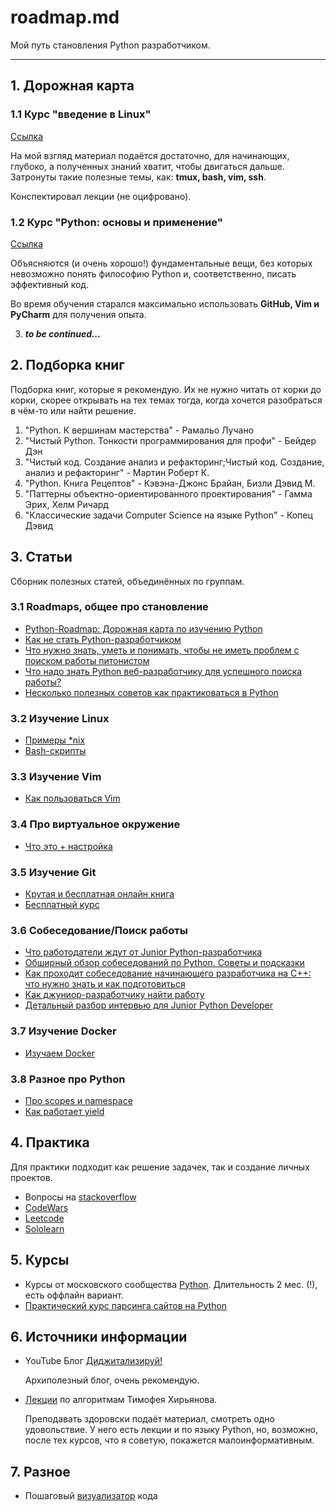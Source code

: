 # roadmap.md

Мой путь становления Python разработчиком.

------------

## 1. Дорожная карта
### 1.1 Курс "введение в Linux"
[Ссылка](https://stepik.org/course/73/)

На мой взгляд материал подаётся достаточно, для начинающих, глубоко, а полученных знаний хватит, чтобы двигаться дальше. Затронуты такие полезные темы, как: **tmux, bash, vim, ssh**.

Конспектировал лекции (не оцифровано).

### 1.2 Курс "Python: основы и применение"
[Ссылка](https://stepik.org/course/512/)

Объясняются (и очень хорошо!) фундаментальные вещи, без которых невозможно понять философию Python и, соответственно, писать эффективный код.

Во время обучения старался максимально использовать **GitHub, Vim и PyCharm** для получения опыта.

3)  ***to be continued...***

## 2. Подборка книг
Подборка книг, которые я рекомендую. Их не нужно читать от корки до корки, скорее открывать на тех темах тогда, когда хочется разобраться в чём-то или найти решение.
1. "Python. К вершинам мастерства" - Рамальо Лучано
1. "Чистый Python. Тонкости программирования для профи" - Бейдер Дэн
1. "Чистый код. Создание анализ и рефакторинг;Чистый код. Создание, анализ и рефакторинг" - Мартин Роберт К.
1. "Python. Книга Рецептов" - Кэвэна-Джонс Брайан, Бизли Дэвид М.
1. "Паттерны объектно-ориентированного проектирования" - Гамма Эрих, Хелм Ричард
1. "Классические задачи Computer Science на языке Python" - Копец Дэвид

## 3. Статьи
Сборник полезных статей, объединённых по группам. 
### 3.1 Roadmaps, общее про становление
- [Python-Roadmap: Дорожная карта по изучению Python](https://github.com/GnuriaN/Python-Roadmap)
- [Как не стать Python-разработчиком](https://habr.com/ru/post/350748/)
- [Что нужно знать, уметь и понимать, чтобы не иметь проблем с поиском работы питонистом](https://habr.com/ru/post/311642/)
- [Что надо знать Python веб-разработчику для успешного поиска работы?](https://www.youtube.com/watch?v=9kLI6R0heTQ)
- [Несколько полезных советов как практиковаться в Python](https://habr.com/ru/post/478900/)

### 3.2 Изучение Linux
- [Примеры *nix](http://najomi.org/_nix)
- [Bash-скрипты](https://habr.com/ru/company/ruvds/blog/325522/)

### 3.3 Изучение Vim
- [ Как пользоваться Vim](http://najomi.org/vim)

### 3.4 Про виртуальное окружение
- [Что это + настройка](https://python-scripts.com/virtualenv)

### 3.5 Изучение Git
- [Крутая и бесплатная онлайн книга](https://git-scm.com/book/ru/v2)
- [Бесплатный курс](https://githowto.com/ru)

### 3.6 Собеседование/Поиск работы
- [Что работодатели ждут от Junior Python-разработчика](https://tproger.ru/articles/what-junior-python-dev-should-know/)
- [Обширный обзор собеседований по Python. Советы и подсказки](https://habr.com/ru/post/439576/)
- [Как проходит собеседование начинающего разработчика на С++: что нужно знать и как подготовиться](https://habr.com/ru/company/yandex_praktikum/blog/533154/)
- [Как джуниор-разработчику найти работу ](https://vc.ru/flood/29126-kak-dzhunior-razrabotchiku-nayti-rabotu)
- [Детальный разбор интервью для Junior Python Developer](https://habr.com/ru/post/458746/)

### 3.7 Изучение Docker
- [Изучаем Docker](https://habr.com/ru/company/ruvds/blog/438796/)

### 3.8 Разное про Python
- [Про scopes и namespace](https://realpython.com/python-scope-legb-rule/#using-enclosing-scopes-as-closures)
- [Как работает yield](https://habr.com/ru/post/132554/)


## 4. Практика
Для практики подходит как решение задачек, так и создание личных проектов.
- Вопросы на [stackoverflow](https://ru.stackoverflow.com/questions/tagged/python)
- [CodeWars](https://www.codewars.com/)
- [Leetcode](https://leetcode.com/problemset/all/)
- [Sololearn](https://www.sololearn.com/)

## 5. Курсы
- Курсы от московского сообщества [Python](https://learn.python.ru/). Длительность 2 мес. (!), есть оффлайн вариант.
-  [Практический курс парсинга сайтов на Python](https://www.patreon.com/posts/karta-kurs-na-30462246)

## 6. Источники информации

- YouTube Блог [Диджитализируй!](https://www.youtube.com/channel/UC9MK8SybZcrHR3CUV4NMy2g)

  Архиполезный блог, очень рекомендую.

- [Лекции](https://youtube.com/playlist?list=PLRDzFCPr95fK7tr47883DFUbm4GeOjjc0) по алгоритмам Тимофея Хирьянова.

  Преподавать здоровски подаёт материал, смотреть одно удовольствие. У него есть лекции и по языку Python, но, возможно, после тех курсов, что я советую, покажется малоинформативным. 

## 7. Разное

- Пошаговый [визуализатор](http://www.pythontutor.com/) кода
